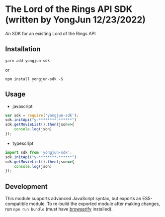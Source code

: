 # The Lord of the Rings API SDK (written by YongJun 12/23/2022)

An SDK for an existing Lord of the Rings API

## Installation

```shell
yarn add yongjun-sdk
```
or 
```shell
npm install yongjun-sdk -S
```

## Usage

- javascript

```javascript
var sdk = require('yongjun-sdk');
sdk.initApi("y-********-******")
sdk.getMovieList().then(json=>{
    console.log(json)
});
```

- typescript

```typescript
import sdk from 'yongjun-sdk';
sdk.initApi("y-********-******")
sdk.getMovieList().then(json=>{
    console.log(json)
});
```

## Development

This module supports advanced JavaScript syntax, but exports an ES5-compatible module. To re-build the exported module after making changes, run `npm run bundle` (must have [browserify](http://browserify.org/) installed).

